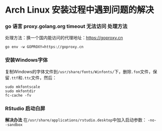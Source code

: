 # Arch Linux 安装过程中遇到问题的解决


### go 语言 proxy.golang.org timeout 无法访问 处理方法

处理方法：换一个国内能访问的代理地址：https://goproxy.cn
```
go env -w GOPROXY=https://goproxy.cn
```

### 安装Windows字体

复制Windows的字体文件到`/usr/share/fonts/Winfonts/`下，删除`.fon`文件，保留`.ttf`和`.ttc`文件，然后：
```
sudo mkfontscale
sudo mkfontdir
fc-cache -fv
```

### RStudio 启动白屏

**解决办法** 在`/usr/share/applications/rstudio.desktop`中加入启动参数： `-no--sandbox`